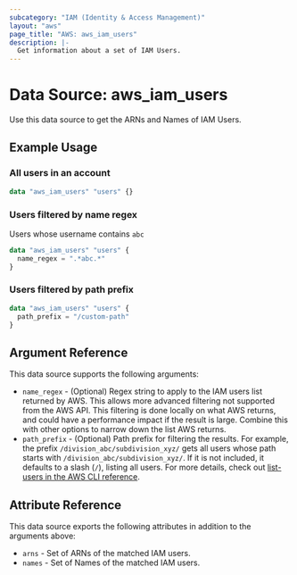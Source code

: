 ```yaml
---
subcategory: "IAM (Identity & Access Management)"
layout: "aws"
page_title: "AWS: aws_iam_users"
description: |-
  Get information about a set of IAM Users.
---
```


# Data Source: aws_iam_users

Use this data source to get the ARNs and Names of IAM Users.

## Example Usage

### All users in an account

```terraform
data "aws_iam_users" "users" {}
```

### Users filtered by name regex

Users whose username contains `abc`

```terraform
data "aws_iam_users" "users" {
  name_regex = ".*abc.*"
}
```

### Users filtered by path prefix

```terraform
data "aws_iam_users" "users" {
  path_prefix = "/custom-path"
}
```

## Argument Reference

This data source supports the following arguments:

* `name_regex` - (Optional) Regex string to apply to the IAM users list returned by AWS. This allows more advanced filtering not supported from the AWS API. This filtering is done locally on what AWS returns, and could have a performance impact if the result is large. Combine this with other options to narrow down the list AWS returns.
* `path_prefix` - (Optional) Path prefix for filtering the results. For example, the prefix `/division_abc/subdivision_xyz/` gets all users whose path starts with `/division_abc/subdivision_xyz/`. If it is not included, it defaults to a slash (`/`), listing all users. For more details, check out [list-users in the AWS CLI reference][1].

## Attribute Reference

This data source exports the following attributes in addition to the arguments above:

* `arns` - Set of ARNs of the matched IAM users.
* `names` - Set of Names of the matched IAM users.

[1]: https://awscli.amazonaws.com/v2/documentation/api/latest/reference/iam/list-users.html
